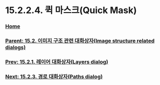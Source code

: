 # 15.2.2.4. 퀵 마스크(Quick Mask)

### [Home](./00-home.md)
### [Parent: 15.2. 이미지 구조 관련 대화상자(Image structure related dialogs)](./15-02-00-image-structure-related-dialogs.md)
### [Prev: 15.2.1. 레이어 대화상자(Layers dialog)](./15-02-01-00-layers-dialog.md)
### [Next: 15.2.3. 경로 대화상자(Paths dialog)](./15-02-03-paths-dialog.md)
